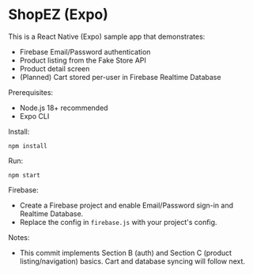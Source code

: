 # ShopEZ (Expo)

This is a React Native (Expo) sample app that demonstrates:
- Firebase Email/Password authentication
- Product listing from the Fake Store API
- Product detail screen
- (Planned) Cart stored per-user in Firebase Realtime Database

Prerequisites:
- Node.js 18+ recommended
- Expo CLI

Install:

```
npm install
```

Run:

```
npm start
```

Firebase:
- Create a Firebase project and enable Email/Password sign-in and Realtime Database.
- Replace the config in `firebase.js` with your project's config.

Notes:
- This commit implements Section B (auth) and Section C (product listing/navigation) basics. Cart and database syncing will follow next.
